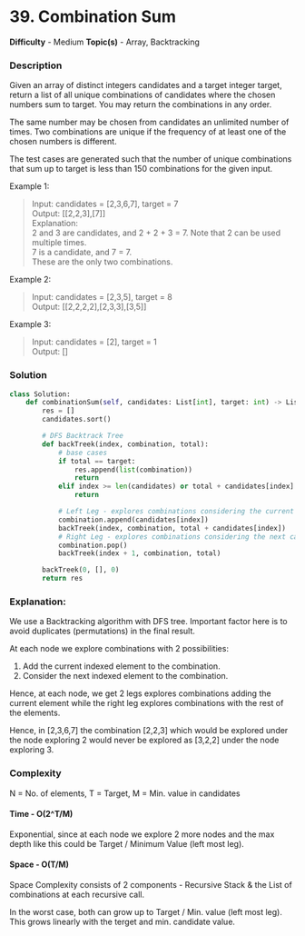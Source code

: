 # 39. Combination Sum
**Difficulty** - Medium
**Topic(s)** - Array, Backtracking 

### Description
Given an array of distinct integers candidates and a target integer target, return a list of all unique combinations of candidates where the chosen numbers sum to target. You may return the combinations in any order.

The same number may be chosen from candidates an unlimited number of times. Two combinations are unique if the 
frequency of at least one of the chosen numbers is different.

The test cases are generated such that the number of unique combinations that sum up to target is less than 150 combinations for the given input.
 

Example 1:

>Input: candidates = [2,3,6,7], target = 7 <br>
>Output: [[2,2,3],[7]]<br>
>Explanation:<br>
>2 and 3 are candidates, and 2 + 2 + 3 = 7. Note that 2 can be used multiple times.<br>
>7 is a candidate, and 7 = 7.<br>
>These are the only two combinations.

Example 2:

>Input: candidates = [2,3,5], target = 8<br>
>Output: [[2,2,2,2],[2,3,3],[3,5]]

Example 3:

>Input: candidates = [2], target = 1<br>
>Output: []

### Solution
```python
class Solution:
    def combinationSum(self, candidates: List[int], target: int) -> List[List[int]]:
        res = []
        candidates.sort()

        # DFS Backtrack Tree
        def backTreek(index, combination, total):
            # base cases
            if total == target:
                res.append(list(combination))
                return
            elif index >= len(candidates) or total + candidates[index] > target:
                return

            # Left Leg - explores combinations considering the current candidate
            combination.append(candidates[index])
            backTreek(index, combination, total + candidates[index])
            # Right Leg - explores combinations considering the next candidates
            combination.pop()
            backTreek(index + 1, combination, total)

        backTreek(0, [], 0)
        return res
```

### Explanation: 
We use a Backtracking algorithm with DFS tree. Important factor here is to avoid duplicates (permutations) in the final result.

At each node we explore combinations with 2 possibilities:
1. Add the current indexed element to the combination. 
2. Consider the next indexed element to the combination.

Hence, at each node, we get 2 legs explores combinations adding the current element while the right leg explores combinations with the rest of the elements.

Hence, in [2,3,6,7] the combination [2,2,3] which would be explored under the node exploring 2 would never be explored as [3,2,2] under the node exploring 3.

### Complexity
N = No. of elements, T = Target, M = Min. value in candidates

#### Time - O(2^T/M)
Exponential, since at each node we explore 2 more nodes and the max depth like this could be Target / Minimum Value (left most leg).

#### Space - O(T/M)
Space Complexity consists of 2 components - Recursive Stack & the List of combinations at each recursive call.

In the worst case, both can grow up to Target / Min. value (left most leg).
This grows linearly with the terget and min. candidate value.
